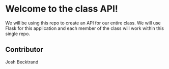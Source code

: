 # Welcome to the class API!

We will be using this repo to create an API for our entire class. We will use Flask for this application and each member of the class will work within this single repo.


## Contributor

Josh Becktrand
